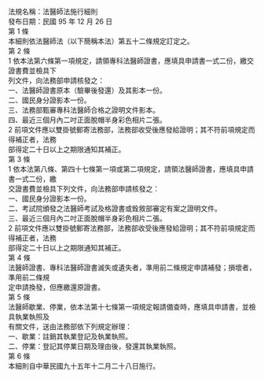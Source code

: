 法規名稱：法醫師法施行細則  
發布日期：民國 95 年 12 月 26 日  
第 1 條  
本細則依法醫師法（以下簡稱本法）第五十二條規定訂定之。  
第 2 條  
1 依本法第六條第一項規定，請領專科法醫師證書，應填具申請書一式二份，繳交證書費並檢具下  
列文件，向法務部申請核發之：  
一、法醫師證書原本（驗畢後發還）及其影本一份。  
二、國民身分證影本一份。  
三、法務部甄審專科法醫師合格之證明文件影本。  
四、最近三個月內二吋正面脫帽半身彩色相片二張。  
2 前項文件應以雙掛號郵寄法務部，法務部收受後應發給證明；其不符前項規定而得補正者，法務  
部得定二十日以上之期限通知其補正。  
第 3 條  
1 依本法第八條、第四十七條第一項或第二項規定，請領法醫師證書，應填具申請書一式二份，繳  
交證書費並檢具下列文件，向法務部申請核發之：  
一、國民身分證影本一份。  
二、考試院頒發之法醫師考試及格證書或銓敘部審定有案之證明文件。  
三、最近三個月內二吋正面脫帽半身彩色相片二張。  
2 前項文件應以雙掛號郵寄法務部，法務部收受後應發給證明；其不符前項規定而得補正者，法務  
部得定二十日以上之期限通知其補正。  
第 4 條  
法醫師證書、專科法醫師證書滅失或遺失者，準用前二條規定申請補發；損壞者，準用前二條規  
定申請換發，但應繳還原證書。  
第 5 條  
法醫師歇業、停業，依本法第十七條第一項規定報請備查時，應填具申請書，並檢具執業執照及  
有關文件，送由法務部依下列規定辦理：  
一、歇業：註銷其執業登記及執業執照。  
二、停業：登記其停業日期及理由後，發還其執業執照。  
第 6 條  
本細則自中華民國九十五年十二月二十八日施行。  


